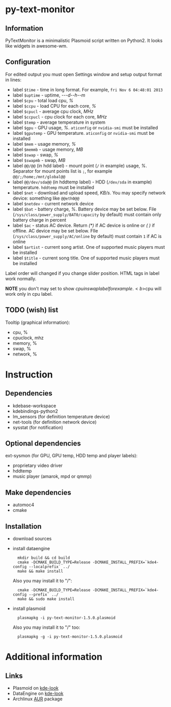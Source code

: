 py-text-monitor
=============

Information
-----------
PyTextMonitor is a minimalistic Plasmoid script written on Python2. It looks like widgets in awesome-wm.

Configuration
-------------
For edited output you must open Settings window and setup output format in lines:
* label `$time` - time in long format. For example, `fri Nov 6 04:48:01 2013`
* label `$uptime` - uptime, <i>---d--h--m</i>
* label `$cpu` - total load cpu, <i>%</i>
* label `$ccpu` - load CPU for each core, <i>%</i>
* label `$cpucl` - average cpu clock, <i>MHz</i>
* label `$ccpucl` - cpu clock for each core, <i>MHz</i>
* label `$temp` - average temperature in system
* label `$gpu` - GPU usage, <i>%</i>. `aticonfig` or `nvidia-smi` must be installed
* label `$gputemp` - GPU temperature. `aticonfig` or `nvidia-smi` must be installed
* label `$mem` - usage memory, <i>%</i>
* label `$memmb` - usage memory, <i>MB</i>
* label `$swap` - swap, <i>%</i>
* label `$swapmb` - swap, <i>MB</i>
* label `@@/@@` (in hdd label) - mount point (`/` in example) usage, <i>%</i>. Separator for mount points list is `;`, for example `@@/;/home;/mnt/global@@`
* label `@@/dev/sda@@` (in hddtemp label) - HDD (`/dev/sda` in example) temperature. `hddtemp` must be installed
* label `$net` - download and upload speed, <i>KB/s</i>. You may specify network device: something like `@@eth0@@`
* label `$netdev` - current network device
* label `$bat` - battery charge, <i>%</i>. Battery device may be set below. File (`/sys/class/power_supply/BAT0/capacity` by default) must contain only battery charge in percent
* label `$ac` - status AC device. Return <i>(*)</i> if AC device is online or <i>( )</i> if offline. AC device may be set below. FIle (`/sys/class/power_supply/AC/online` by default) must contain `1` if AC is online
* label `$artist` - current song artist. One of supported music players must be installed
* label `$title` - current song title. One of supported music players must be installed

Label order will changed if you change slider position. HTML tags in label work normally.

**NOTE** you don't may set to show $cpu in swap label for example. <b>$cpu will work only in cpu label</b>.

TODO (wish) list
----------------
Tooltip (graphical information):
* cpu, %
* cpuclock, mhz
* memory, %
* swap, %
* network, %

Instruction
===========

Dependencies
------------
* kdebase-workspace
* kdebindings-python2
* lm_sensors (for definition temperature device)
* net-tools (for definition network device)
* sysstat (for notification)

Optional dependencies
---------------------
ext-sysmon (for GPU, GPU temp, HDD temp and player labels):
* proprietary video driver
* hddtemp
* music player (amarok, mpd or qmmp)

Make dependencies
-----------------
* automoc4
* cmake

Installation
------------
* download sources
* install dataengine

        mkdir build && cd build
        cmake -DCMAKE_BUILD_TYPE=Release -DCMAKE_INSTALL_PREFIX=`kde4-config --localprefix` ../
        make && make install

  Also you may install it to "/":

        cmake -DCMAKE_BUILD_TYPE=Release -DCMAKE_INSTALL_PREFIX=`kde4-config --prefix` ../
        make && sudo make install

* install plasmoid

        plasmapkg -i py-text-monitor-1.5.0.plasmoid

  Also you may install it to "/" too:

        plasmapkg -g -i py-text-monitor-1.5.0.plasmoid

Additional information
======================

Links
-----
* Plasmoid on [kde-look](http://kde-look.org/content/show.php/Py+Text+Monitor?content=157124)
* DataEngine on [kde-look](http://kde-look.org/content/show.php/Extended+Systemmonitor+DataEngine?content=158773)
* Archlinux [AUR](https://aur.archlinux.org/packages/kdeplasma-applets-pytextmonitor/) package

